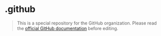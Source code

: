 # .github

> This is a special repository for the GitHub organization. Please read the [official GitHub documentation](https://docs.github.com/en/organizations/collaborating-with-groups-in-organizations/customizing-your-organizations-profile) before editing.
